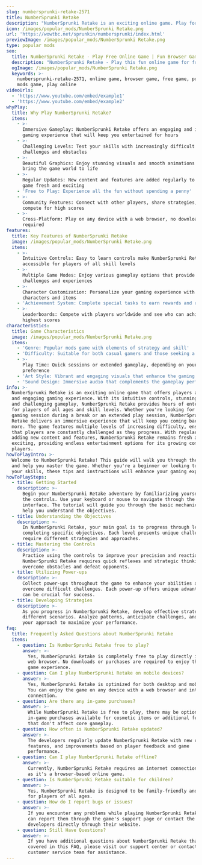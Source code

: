 ```yaml
---
slug: numbersprunki-retake-2571
title: NumberSprunki Retake
description: "NumberSprunki Retake is an exciting online game. Play for free directly in your browser!"
icon: /images/popular_mods/NumberSprunki Retake.png
url: 'https://wowtbc.net/sprunkin/numbersprunki/index.html'
previewImage: /images/popular_mods/NumberSprunki Retake.png
type: popular mods
seo:
  title: NumberSprunki Retake - Play Free Online Game | Fun Browser Games
  description: "NumberSprunki Retake - Play this fun online game for free in your browser. No download required!"
  ogImage: /images/popular_mods/NumberSprunki Retake.png
  keywords: >-
    numbersprunki-retake-2571, online game, browser game, free game, popular
    mods game, play online
videoUrls:
  - 'https://www.youtube.com/embed/example1'
  - 'https://www.youtube.com/embed/example2'
whyPlay:
  title: Why Play NumberSprunki Retake?
  items:
    - >-
      Immersive Gameplay: NumberSprunki Retake offers an engaging and immersive
      gaming experience that will keep you entertained for hours
    - >-
      Challenging Levels: Test your skills with increasingly difficult
      challenges and obstacles
    - >-
      Beautiful Graphics: Enjoy stunning visuals and smooth animations that
      bring the game world to life
    - >-
      Regular Updates: New content and features are added regularly to keep the
      game fresh and exciting
    - 'Free to Play: Experience all the fun without spending a penny'
    - >-
      Community Features: Connect with other players, share strategies, and
      compete for high scores
    - >-
      Cross-Platform: Play on any device with a web browser, no downloads
      required
features:
  title: Key Features of NumberSprunki Retake
  image: /images/popular_mods/NumberSprunki Retake.png
  items:
    - >-
      Intuitive Controls: Easy to learn controls make NumberSprunki Retake
      accessible for players of all skill levels
    - >-
      Multiple Game Modes: Enjoy various gameplay options that provide different
      challenges and experiences
    - >-
      Character Customization: Personalize your gaming experience with unique
      characters and items
    - 'Achievement System: Complete special tasks to earn rewards and recognition'
    - >-
      Leaderboards: Compete with players worldwide and see who can achieve the
      highest scores
characteristics:
  title: Game Characteristics
  image: /images/popular_mods/NumberSprunki Retake.png
  items:
    - 'Genre: Popular mods game with elements of strategy and skill'
    - 'Difficulty: Suitable for both casual gamers and those seeking a challenge'
    - >-
      Play Time: Quick sessions or extended gameplay, depending on your
      preference
    - 'Art Style: Vibrant and engaging visuals that enhance the gaming experience'
    - 'Sound Design: Immersive audio that complements the gameplay perfectly'
info: >-
  NumberSprunki Retake is an exciting online game that offers players a unique
  and engaging gaming experience. With its intuitive controls, stunning visuals,
  and challenging gameplay, NumberSprunki Retake provides hours of entertainment
  for players of all ages and skill levels. Whether you're looking for a quick
  gaming session during a break or an extended play session, NumberSprunki
  Retake delivers an immersive experience that will keep you coming back for
  more. The game features multiple levels of increasing difficulty, ensuring
  that players are constantly challenged as they progress. With regular updates
  adding new content and features, NumberSprunki Retake remains fresh and
  exciting, providing endless entertainment options for its growing community of
  players.
howToPlayIntro: >-
  Welcome to NumberSprunki Retake! This guide will walk you through the basics
  and help you master the game. Whether you're a beginner or looking to improve
  your skills, these tips and instructions will enhance your gaming experience.
howToPlaySteps:
  - title: Getting Started
    description: >-
      Begin your NumberSprunki Retake adventure by familiarizing yourself with
      the controls. Use your keyboard or mouse to navigate through the game
      interface. The tutorial will guide you through the basic mechanics and
      help you understand the objectives.
  - title: Understanding the Objectives
    description: >-
      In NumberSprunki Retake, your main goal is to progress through levels by
      completing specific objectives. Each level presents unique challenges that
      require different strategies and approaches.
  - title: Mastering the Controls
    description: >-
      Practice using the controls to improve your precision and reaction time.
      NumberSprunki Retake requires quick reflexes and strategic thinking to
      overcome obstacles and defeat opponents.
  - title: Utilizing Power-ups
    description: >-
      Collect power-ups throughout the game to enhance your abilities and
      overcome difficult challenges. Each power-up offers unique advantages that
      can be crucial for success.
  - title: Developing Strategies
    description: >-
      As you progress in NumberSprunki Retake, develop effective strategies for
      different scenarios. Analyze patterns, anticipate challenges, and adapt
      your approach to maximize your performance.
faq:
  title: Frequently Asked Questions about NumberSprunki Retake
  items:
    - question: Is NumberSprunki Retake free to play?
      answer: >-
        Yes, NumberSprunki Retake is completely free to play directly in your
        web browser. No downloads or purchases are required to enjoy the full
        game experience.
    - question: Can I play NumberSprunki Retake on mobile devices?
      answer: >-
        Yes, NumberSprunki Retake is optimized for both desktop and mobile play.
        You can enjoy the game on any device with a web browser and internet
        connection.
    - question: Are there any in-game purchases?
      answer: >-
        While NumberSprunki Retake is free to play, there may be optional
        in-game purchases available for cosmetic items or additional features
        that don't affect core gameplay.
    - question: How often is NumberSprunki Retake updated?
      answer: >-
        The developers regularly update NumberSprunki Retake with new content,
        features, and improvements based on player feedback and game
        performance.
    - question: Can I play NumberSprunki Retake offline?
      answer: >-
        Currently, NumberSprunki Retake requires an internet connection to play
        as it's a browser-based online game.
    - question: Is NumberSprunki Retake suitable for children?
      answer: >-
        Yes, NumberSprunki Retake is designed to be family-friendly and suitable
        for players of all ages.
    - question: How do I report bugs or issues?
      answer: >-
        If you encounter any problems while playing NumberSprunki Retake, you
        can report them through the game's support page or contact the
        developers directly through their website.
    - question: Still Have Questions?
      answer: >-
        If you have additional questions about NumberSprunki Retake that aren't
        covered in this FAQ, please visit our support center or contact our
        customer service team for assistance.
---
```


